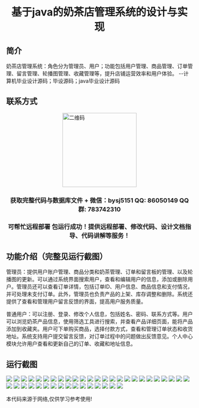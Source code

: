 <p><h1 align="center">基于java的奶茶店管理系统的设计与实现</h1></p>

## 简介
奶茶店管理系统：角色分为管理员、用户；功能包括用户管理、商品管理、订单管理、留言管理、轮播图管理、收藏管理等，提升店铺运营效率和用户体验。    --计算机毕业设计源码；毕设源码；java毕业设计源码


## 联系方式
<img src="https://bs-1329754181.cos.ap-shanghai.myqcloud.com/wx.jpg" alt="二维码" style="display: block; margin: 0 auto;" width="200px">
<p><h3 align="center">获取完整代码与数据库文件 + 微信：bysj5151 QQ: 86050149 QQ群: 783742310</h3></p>
<p><h3 align="center">可帮忙远程部署 包运行成功！提供远程部署、修改代码、设计文档指导、代码讲解等服务！</h3></p>

## 功能介绍（完整见运行截图）
管理员：提供用户账户管理、商品分类和奶茶管理、订单和留言板的管理、以及轮播图的更新。可以通过系统界面搜索用户，查看和编辑用户的信息，添加或删除用户。管理员还可以查看订单详情，包括订单ID、用户信息、商品信息和支付情况，并可处理未支付订单。此外，管理员也负责产品的上架、库存调整和删除。系统还提供了查看和管理用户留言反馈的界面，提高用户服务质量。

普通用户：可以注册、登录、修改个人信息，包括姓名、密码、联系方式等。用户可以浏览奶茶产品信息，使用筛选工具进行搜索，并查看产品详细页面，能将产品添加到收藏夹。用户可下单购买商品，选择付款方式，查看和管理订单状态和收货地址。系统支持用户提交留言反馈，对订单过程中的问题做出反馈意见。个人中心模块允许用户查看和更新自己的订单、收藏和地址信息。


## 运行截图
![](https://bs-1329754181.cos.ap-shanghai.myqcloud.com/ssm/MilkTeaShopManagementSystem/img/001.jpg)
![](https://bs-1329754181.cos.ap-shanghai.myqcloud.com/ssm/MilkTeaShopManagementSystem/img/002.jpg)
![](https://bs-1329754181.cos.ap-shanghai.myqcloud.com/ssm/MilkTeaShopManagementSystem/img/003.jpg)
![](https://bs-1329754181.cos.ap-shanghai.myqcloud.com/ssm/MilkTeaShopManagementSystem/img/004.jpg)
![](https://bs-1329754181.cos.ap-shanghai.myqcloud.com/ssm/MilkTeaShopManagementSystem/img/005.jpg)
![](https://bs-1329754181.cos.ap-shanghai.myqcloud.com/ssm/MilkTeaShopManagementSystem/img/006.jpg)
![](https://bs-1329754181.cos.ap-shanghai.myqcloud.com/ssm/MilkTeaShopManagementSystem/img/007.jpg)
![](https://bs-1329754181.cos.ap-shanghai.myqcloud.com/ssm/MilkTeaShopManagementSystem/img/008.jpg)
![](https://bs-1329754181.cos.ap-shanghai.myqcloud.com/ssm/MilkTeaShopManagementSystem/img/009.jpg)
![](https://bs-1329754181.cos.ap-shanghai.myqcloud.com/ssm/MilkTeaShopManagementSystem/img/010.jpg)
![](https://bs-1329754181.cos.ap-shanghai.myqcloud.com/ssm/MilkTeaShopManagementSystem/img/011.jpg)
![](https://bs-1329754181.cos.ap-shanghai.myqcloud.com/ssm/MilkTeaShopManagementSystem/img/012.jpg)
![](https://bs-1329754181.cos.ap-shanghai.myqcloud.com/ssm/MilkTeaShopManagementSystem/img/013.jpg)
![](https://bs-1329754181.cos.ap-shanghai.myqcloud.com/ssm/MilkTeaShopManagementSystem/img/014.jpg)
![](https://bs-1329754181.cos.ap-shanghai.myqcloud.com/ssm/MilkTeaShopManagementSystem/img/015.jpg)
![](https://bs-1329754181.cos.ap-shanghai.myqcloud.com/ssm/MilkTeaShopManagementSystem/img/016.jpg)
![](https://bs-1329754181.cos.ap-shanghai.myqcloud.com/ssm/MilkTeaShopManagementSystem/img/017.jpg)
![](https://bs-1329754181.cos.ap-shanghai.myqcloud.com/ssm/MilkTeaShopManagementSystem/img/018.jpg)
![](https://bs-1329754181.cos.ap-shanghai.myqcloud.com/ssm/MilkTeaShopManagementSystem/img/019.jpg)
![](https://bs-1329754181.cos.ap-shanghai.myqcloud.com/ssm/MilkTeaShopManagementSystem/img/020.jpg)
![](https://bs-1329754181.cos.ap-shanghai.myqcloud.com/ssm/MilkTeaShopManagementSystem/img/021.jpg)
![](https://bs-1329754181.cos.ap-shanghai.myqcloud.com/ssm/MilkTeaShopManagementSystem/img/022.jpg)
![](https://bs-1329754181.cos.ap-shanghai.myqcloud.com/ssm/MilkTeaShopManagementSystem/img/023.jpg)
![](https://bs-1329754181.cos.ap-shanghai.myqcloud.com/ssm/MilkTeaShopManagementSystem/img/024.jpg)
![](https://bs-1329754181.cos.ap-shanghai.myqcloud.com/ssm/MilkTeaShopManagementSystem/img/025.jpg)
![](https://bs-1329754181.cos.ap-shanghai.myqcloud.com/ssm/MilkTeaShopManagementSystem/img/026.jpg)
![](https://bs-1329754181.cos.ap-shanghai.myqcloud.com/ssm/MilkTeaShopManagementSystem/img/027.jpg)
![](https://bs-1329754181.cos.ap-shanghai.myqcloud.com/ssm/MilkTeaShopManagementSystem/img/028.jpg)
![](https://bs-1329754181.cos.ap-shanghai.myqcloud.com/ssm/MilkTeaShopManagementSystem/img/029.jpg)
![](https://bs-1329754181.cos.ap-shanghai.myqcloud.com/ssm/MilkTeaShopManagementSystem/img/030.jpg)
![](https://bs-1329754181.cos.ap-shanghai.myqcloud.com/ssm/MilkTeaShopManagementSystem/img/031.jpg)
![](https://bs-1329754181.cos.ap-shanghai.myqcloud.com/ssm/MilkTeaShopManagementSystem/img/032.jpg)
![](https://bs-1329754181.cos.ap-shanghai.myqcloud.com/ssm/MilkTeaShopManagementSystem/img/033.jpg)
![](https://bs-1329754181.cos.ap-shanghai.myqcloud.com/ssm/MilkTeaShopManagementSystem/img/034.jpg)
![](https://bs-1329754181.cos.ap-shanghai.myqcloud.com/ssm/MilkTeaShopManagementSystem/img/035.jpg)
![](https://bs-1329754181.cos.ap-shanghai.myqcloud.com/ssm/MilkTeaShopManagementSystem/img/036.jpg)
![](https://bs-1329754181.cos.ap-shanghai.myqcloud.com/ssm/MilkTeaShopManagementSystem/img/037.jpg)
![](https://bs-1329754181.cos.ap-shanghai.myqcloud.com/ssm/MilkTeaShopManagementSystem/img/038.jpg)
![](https://bs-1329754181.cos.ap-shanghai.myqcloud.com/ssm/MilkTeaShopManagementSystem/img/039.jpg)
![](https://bs-1329754181.cos.ap-shanghai.myqcloud.com/ssm/MilkTeaShopManagementSystem/img/040.jpg)
![](https://bs-1329754181.cos.ap-shanghai.myqcloud.com/ssm/MilkTeaShopManagementSystem/img/041.jpg)

<p>本代码来源于网络,仅供学习参考使用!</p>
